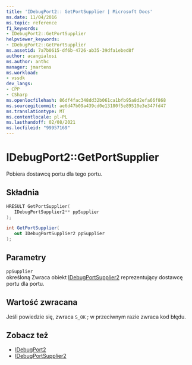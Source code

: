```yaml
---
title: 'IDebugPort2:: GetPortSupplier | Microsoft Docs'
ms.date: 11/04/2016
ms.topic: reference
f1_keywords:
- IDebugPort2::GetPortSupplier
helpviewer_keywords:
- IDebugPort2::GetPortSupplier
ms.assetid: 7a7b0615-df6b-4726-ab35-39dfa1ebed8f
author: acangialosi
ms.author: anthc
manager: jmartens
ms.workload:
- vssdk
dev_langs:
- CPP
- CSharp
ms.openlocfilehash: 86df4fac348dd32b061ca1bfb95a8d2efa66f868
ms.sourcegitcommit: ae6d47b09a439cd0e13180f5e89510e3e347fd47
ms.translationtype: MT
ms.contentlocale: pl-PL
ms.lasthandoff: 02/08/2021
ms.locfileid: "99957169"
---
```

# <a name="idebugport2getportsupplier"></a>IDebugPort2::GetPortSupplier
Pobiera dostawcę portu dla tego portu.

## <a name="syntax"></a>Składnia

```cpp
HRESULT GetPortSupplier( 
   IDebugPortSupplier2** ppSupplier
);
```

```csharp
int GetPortSupplier( 
   out IDebugPortSupplier2 ppSupplier
);
```

## <a name="parameters"></a>Parametry
`ppSupplier`\
określoną Zwraca obiekt [IDebugPortSupplier2](../../../extensibility/debugger/reference/idebugportsupplier2.md) reprezentujący dostawcę portu dla portu.

## <a name="return-value"></a>Wartość zwracana
 Jeśli powiedzie się, zwraca `S_OK` ; w przeciwnym razie zwraca kod błędu.

## <a name="see-also"></a>Zobacz też
- [IDebugPort2](../../../extensibility/debugger/reference/idebugport2.md)
- [IDebugPortSupplier2](../../../extensibility/debugger/reference/idebugportsupplier2.md)
